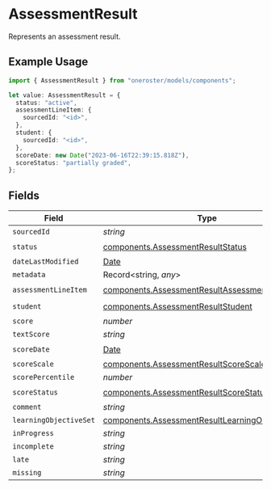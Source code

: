 # AssessmentResult

Represents an assessment result.

## Example Usage

```typescript
import { AssessmentResult } from "oneroster/models/components";

let value: AssessmentResult = {
  status: "active",
  assessmentLineItem: {
    sourcedId: "<id>",
  },
  student: {
    sourcedId: "<id>",
  },
  scoreDate: new Date("2023-06-16T22:39:15.818Z"),
  scoreStatus: "partially graded",
};
```

## Fields

| Field                                                                                                                | Type                                                                                                                 | Required                                                                                                             | Description                                                                                                          |
| -------------------------------------------------------------------------------------------------------------------- | -------------------------------------------------------------------------------------------------------------------- | -------------------------------------------------------------------------------------------------------------------- | -------------------------------------------------------------------------------------------------------------------- |
| `sourcedId`                                                                                                          | *string*                                                                                                             | :heavy_minus_sign:                                                                                                   | N/A                                                                                                                  |
| `status`                                                                                                             | [components.AssessmentResultStatus](../../models/components/assessmentresultstatus.md)                               | :heavy_check_mark:                                                                                                   | N/A                                                                                                                  |
| `dateLastModified`                                                                                                   | [Date](https://developer.mozilla.org/en-US/docs/Web/JavaScript/Reference/Global_Objects/Date)                        | :heavy_minus_sign:                                                                                                   | N/A                                                                                                                  |
| `metadata`                                                                                                           | Record<string, *any*>                                                                                                | :heavy_minus_sign:                                                                                                   | N/A                                                                                                                  |
| `assessmentLineItem`                                                                                                 | [components.AssessmentResultAssessmentLineItem](../../models/components/assessmentresultassessmentlineitem.md)       | :heavy_check_mark:                                                                                                   | N/A                                                                                                                  |
| `student`                                                                                                            | [components.AssessmentResultStudent](../../models/components/assessmentresultstudent.md)                             | :heavy_check_mark:                                                                                                   | N/A                                                                                                                  |
| `score`                                                                                                              | *number*                                                                                                             | :heavy_minus_sign:                                                                                                   | N/A                                                                                                                  |
| `textScore`                                                                                                          | *string*                                                                                                             | :heavy_minus_sign:                                                                                                   | N/A                                                                                                                  |
| `scoreDate`                                                                                                          | [Date](https://developer.mozilla.org/en-US/docs/Web/JavaScript/Reference/Global_Objects/Date)                        | :heavy_check_mark:                                                                                                   | N/A                                                                                                                  |
| `scoreScale`                                                                                                         | [components.AssessmentResultScoreScale](../../models/components/assessmentresultscorescale.md)                       | :heavy_minus_sign:                                                                                                   | N/A                                                                                                                  |
| `scorePercentile`                                                                                                    | *number*                                                                                                             | :heavy_minus_sign:                                                                                                   | N/A                                                                                                                  |
| `scoreStatus`                                                                                                        | [components.AssessmentResultScoreStatus](../../models/components/assessmentresultscorestatus.md)                     | :heavy_check_mark:                                                                                                   | N/A                                                                                                                  |
| `comment`                                                                                                            | *string*                                                                                                             | :heavy_minus_sign:                                                                                                   | N/A                                                                                                                  |
| `learningObjectiveSet`                                                                                               | [components.AssessmentResultLearningObjectiveSet](../../models/components/assessmentresultlearningobjectiveset.md)[] | :heavy_minus_sign:                                                                                                   | N/A                                                                                                                  |
| `inProgress`                                                                                                         | *string*                                                                                                             | :heavy_minus_sign:                                                                                                   | N/A                                                                                                                  |
| `incomplete`                                                                                                         | *string*                                                                                                             | :heavy_minus_sign:                                                                                                   | N/A                                                                                                                  |
| `late`                                                                                                               | *string*                                                                                                             | :heavy_minus_sign:                                                                                                   | N/A                                                                                                                  |
| `missing`                                                                                                            | *string*                                                                                                             | :heavy_minus_sign:                                                                                                   | N/A                                                                                                                  |